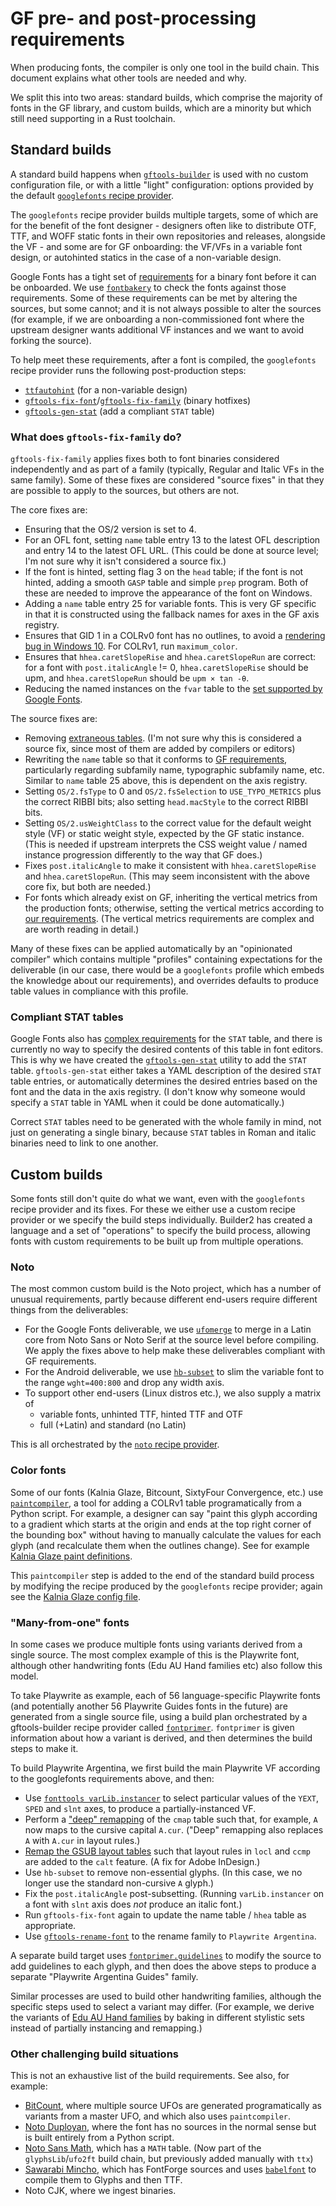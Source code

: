 # GF pre- and post-processing requirements

When producing fonts, the compiler is only one tool in the build chain.
This document explains what other tools are needed and why.

We split this into two areas: standard builds, which comprise the
majority of fonts in the GF library, and custom builds, which are a
minority but which still need supporting in a Rust toolchain.

## Standard builds

A standard build happens when [`gftools-builder`](https://github.com/googlefonts/gftools/blob/main/Lib/gftools/builder/__init__.py) is used with no custom
configuration file, or with a little "light" configuration: options
provided by the default [`googlefonts` recipe provider](https://github.com/googlefonts/gftools/blob/main/Lib/gftools/builder/recipeproviders/googlefonts.py).

The `googlefonts` recipe provider builds multiple targets, some of which
are for the benefit of the font designer - designers often like to
distribute OTF, TTF, and WOFF static fonts in their own repositories and
releases, alongside the VF - and some are for GF onboarding: the VF/VFs
in a variable font design, or autohinted statics in the case of a
non-variable design.

Google Fonts has a tight set of [requirements](https://googlefonts.github.io/gf-guide/) for a binary font
before it can be onboarded. We use [`fontbakery`](https://github.com/fonttools/fontbakery/) to check the fonts
against those requirements. Some of these requirements can be met by
altering the sources, but some cannot; and it is not always possible
to alter the sources (for example, if we are onboarding a non-commissioned
font where the upstream designer wants additional VF instances and we
want to avoid forking the source).

To help meet these requirements, after a font is compiled, the
`googlefonts` recipe provider runs the following post-production steps:

* [`ttfautohint`](https://freetype.org/ttfautohint/doc/ttfautohint.html) (for a non-variable design)
* [`gftools-fix-font`](https://github.com/googlefonts/gftools/blob/main/Lib/gftools/scripts/fix_font.py)/[`gftools-fix-family`](https://github.com/googlefonts/gftools/blob/main/Lib/gftools/scripts/fix_family.py) (binary hotfixes)
* [`gftools-gen-stat`](https://github.com/googlefonts/gftools/blob/main/Lib/gftools/scripts/gen_stat.py) (add a compliant `STAT` table)

### What does `gftools-fix-family` do?

`gftools-fix-family` applies fixes both to font binaries considered
independently and as part of a family (typically, Regular and Italic VFs
in the same family). Some of these fixes are considered "source fixes"
in that they are possible to apply to the sources, but others are not.

The core fixes are:

* Ensuring that the OS/2 version is set to 4.
* For an OFL font, setting `name` table entry 13 to the latest OFL
  description and entry 14 to the latest OFL URL. (This could be
  done at source level; I'm not sure why it isn't considered a source fix.)
* If the font is hinted, setting flag 3 on the `head` table; if the font is
  not hinted, adding a smooth `GASP` table and simple `prep` program. Both
  of these are needed to improve the appearance of the font on Windows.
* Adding a `name` table entry 25 for variable fonts. This is very GF
  specific in that it is constructed using the fallback names for axes
  in the GF axis registry.
* Ensures that GID 1 in a COLRv0 font has no outlines, to avoid a
  [rendering bug in Windows 10](https://github.com/googlefonts/gftools/issues/609). For COLRv1, run `maximum_color`.
* Ensures that `hhea.caretSlopeRise` and `hhea.caretSlopeRun` are
  correct: for a font with `post.italicAngle` != 0, `hhea.caretSlopeRise`
  should be upm, and `hhea.caretSlopeRun` should be `upm × tan -θ`.
* Reducing the named instances on the `fvar` table to the
  [set supported by Google Fonts](https://googlefonts.github.io/gf-guide/variable.html#fvar-instances).

The source fixes are:

* Removing [extraneous tables](https://github.com/googlefonts/gftools/blob/344853290c7c52672ef77b1f5347a31f999176d9/Lib/gftools/fix.py#L89-L101). (I'm not sure why this is considered
  a source fix, since most of them are added by compilers or editors)
* Rewriting the `name` table so that it conforms to
  [GF requirements](https://googlefonts.github.io/gf-guide/statics.html),
  particularly regarding subfamily name, typographic subfamily name, etc.
  Similar to `name` table 25 above, this is dependent on the axis registry.
* Setting `OS/2.fsType` to 0 and `OS/2.fsSelection` to `USE_TYPO_METRICS`
  plus the correct RIBBI bits; also setting `head.macStyle` to the correct
  RIBBI bits.
* Setting `OS/2.usWeightClass` to the correct value for the default weight
  style (VF) or static weight style, expected by the GF static instance.
  (This is needed if upstream interprets the CSS weight value / named
  instance progression differently to the way that GF does.)
* Fixes `post.italicAngle` to make it consistent with `hhea.caretSlopeRise`
  and `hhea.caretSlopeRun`. (This may seem inconsistent with the above
  core fix, but both are needed.)
* For fonts which already exist on GF, inheriting the vertical metrics
  from the production fonts; otherwise, setting the vertical metrics
  according to [our requirements](https://googlefonts.github.io/gf-guide/metrics.html). (The vertical metrics requirements
  are complex and are worth reading in detail.)

Many of these fixes can be applied automatically by an "opinionated
compiler" which contains multiple "profiles" containing expectations
for the deliverable (in our case, there would be a `googlefonts`
profile which embeds the knowledge about our requirements), and
overrides defaults to produce table values in compliance with this
profile.

### Compliant STAT tables

Google Fonts also has [complex requirements](https://googlefonts.github.io/gf-guide/variable.html#stat-table) for the `STAT` table, and
there is currently no way to specify the desired contents of this table
in font editors. This is why we have created the [`gftools-gen-stat`](https://github.com/googlefonts/gftools/blob/main/Lib/gftools/scripts/gen_stat.py)
utility to add the `STAT` table. `gftools-gen-stat` either takes a YAML
description of the desired `STAT` table entries, or automatically
determines the desired entries based on the font and the data in the axis
registry. (I don't know why someone would specify a `STAT` table in 
YAML when it could be done automatically.)

Correct `STAT` tables need to be generated with the whole family in mind,
not just on generating a single binary, because `STAT` tables in Roman
and italic binaries need to link to one another.

## Custom builds

Some fonts still don't quite do what we want, even with the `googlefonts`
recipe provider and its fixes. For these we either use a custom recipe
provider or we specify the build steps individually. Builder2 has created
a language and a set of "operations" to specify the build process,
allowing fonts with custom requirements to be built up from multiple
operations.

### Noto

The most common custom build is the Noto project, which has a number of
unusual requirements, partly because different end-users require different
things from the deliverables:

* For the Google Fonts deliverable, we use [`ufomerge`](https://github.com/googlefonts/ufomerge) to merge in a Latin
  core from Noto Sans or Noto Serif at the source level before compiling.
  We apply the fixes above to help make these deliverables compliant with
  GF requirements.
* For the Android deliverable, we use [`hb-subset`](https://github.com/harfbuzz/harfbuzz/) to slim the variable
  font to the range `wght=400:800` and drop any width axis.
* To support other end-users (Linux distros etc.), we also supply a
  matrix of
    - variable fonts, unhinted TTF, hinted TTF and OTF
    - full (+Latin) and standard (no Latin)

This is all orchestrated by the [`noto` recipe provider](https://github.com/googlefonts/gftools/blob/main/Lib/gftools/builder/recipeproviders/noto.py).

### Color fonts

Some of our fonts (Kalnia Glaze, Bitcount, SixtyFour Convergence, etc.)
use [`paintcompiler`](https://github.com/simoncozens/paintcompiler), a tool for adding a COLRv1 table programatically
from a Python script. For example, a designer can say "paint this
glyph according to a gradient which starts at the origin and ends at
the top right corner of the bounding box" without having to manually
calculate the values for each glyph (and recalculate them when the
outlines change). See for example [Kalnia Glaze paint definitions](https://github.com/fridamedrano/Kalnia-Glaze/blob/main/sources/paints.py).

This `paintcompiler` step is added to the end of the standard build
process by modifying the recipe produced by the `googlefonts` recipe
provider; again see the [Kalnia Glaze config file](https://github.com/fridamedrano/Kalnia-Glaze/blob/main/sources/config.yaml).

### "Many-from-one" fonts

In some cases we produce multiple fonts using variants derived
from a single source. The most complex example of this is the Playwrite
font, although other handwriting fonts (Edu AU Hand families etc) also
follow this model.

To take Playwrite as example, each of 56 language-specific Playwrite fonts
(and potentially another 56 Playwrite Guides fonts in the future) are
generated from a single source file, using a build plan orchestrated by
a gftools-builder recipe provider called [`fontprimer`](https://github.com/simoncozens/fontprimer). `fontprimer` is
given information about how a variant is derived, and then determines
the build steps to make it.

To build Playwrite Argentina, we first build the main Playwrite VF
according to the googlefonts requirements above, and then:

* Use [`fonttools varLib.instancer`](https://github.com/fonttools/fonttools/blob/main/Lib/fontTools/varLib/instancer/__init__.py) to select particular values of the
  `YEXT`, `SPED` and `slnt` axes, to produce a partially-instanced VF.
* Perform a ["deep" remapping](https://github.com/googlefonts/gftools/blob/main/Lib/gftools/scripts/remap_font.py) of the `cmap` table such that, for example,
  `A` now maps to the cursive capital `A.cur`. ("Deep" remapping also
  replaces `A` with `A.cur` in layout rules.)
* [Remap the GSUB layout tables](https://github.com/googlefonts/gftools/blob/main/Lib/gftools/scripts/remap_layout.py) such that layout rules in `locl` and
  `ccmp` are added to the `calt` feature. (A fix for Adobe InDesign.)
* Use `hb-subset` to remove non-essential glyphs. (In this case, we
  no longer use the standard non-cursive `A` glyph.)
* Fix the `post.italicAngle` post-subsetting. (Running `varLib.instancer`
  on a font with `slnt` axis does *not* produce an italic font.)
* Run `gftools-fix-font` again to update the name table / `hhea` table
  as appropriate.
* Use [`gftools-rename-font`](https://github.com/googlefonts/gftools/blob/main/Lib/gftools/scripts/rename_font.py) to the rename family to `Playwrite Argentina`.

A separate build target uses [`fontprimer.guidelines`](https://github.com/simoncozens/fontprimer/blob/main/Lib/fontprimer/guidelines.py) to modify the source
to add guidelines to each glyph, and then does the above steps to produce
a separate "Playwrite Argentina Guides" family.

Similar processes are used to build other handwriting families, although
the specific steps used to select a variant may differ. (For example,
we derive the variants of [Edu AU Hand families](https://github.com/SorkinType/VICWANTSchoolhandAustralia/blob/main/sources/config.yaml) by baking in different
stylistic sets instead of partially instancing and remapping.)

### Other challenging build situations

This is not an exhaustive list of the build requirements. See also,
for example:

* [BitCount](https://github.com/petrvanblokland/TYPETR-Bitcount), where multiple source UFOs are generated programatically
  as variants from a master UFO, and which also uses `paintcompiler`.
* [Noto Duployan](https://github.com/notofonts/duployan/), where the font has no sources in the normal
  sense but is built entirely from a Python script.
* [Noto Sans Math](https://github.com/notofonts/math), which has a `MATH` table. (Now part of the
  `glyphsLib`/`ufo2ft` build chain, but previously added manually
  with `ttx`)
* [Sawarabi Mincho](https://github.com/googlefonts/sawarabi-mincho/blob/main/sources/config.yaml), which has FontForge sources and uses [`babelfont`](https://github.com/simoncozens/babelfont)
  to compile them to Glyphs and then TTF.
* Noto CJK, where we ingest binaries.
